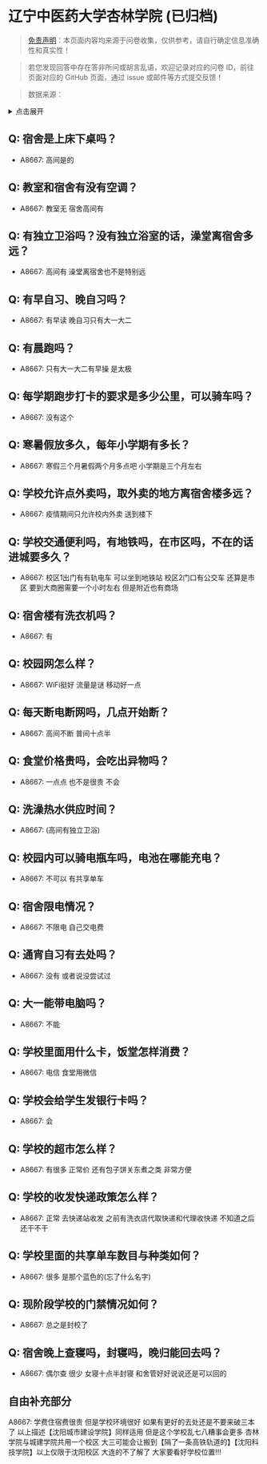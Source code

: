 # 辽宁中医药大学杏林学院 (已归档)

> [免责声明](https://colleges.chat/#_3)：本页面内容均来源于问卷收集，仅供参考，请自行确定信息准确性和真实性！

> 若您发现回答中存在答非所问或胡言乱语，欢迎记录对应的问卷 ID，前往页面对应的 GitHub 页面，通过 issue 或邮件等方式提交反馈！

> 数据来源：

<details><summary>点击展开</summary>
<ul>
<li>A8667: 匿名 (2022 年 06 月)</li>
</ul>
</details>

## Q: 宿舍是上床下桌吗？

- A8667: 高间是的

## Q: 教室和宿舍有没有空调？

- A8667: 教室无 宿舍高间有

## Q: 有独立卫浴吗？没有独立浴室的话，澡堂离宿舍多远？

- A8667: 高间有 澡堂离宿舍也不是特别远

## Q: 有早自习、晚自习吗？

- A8667: 有早读 晚自习只有大一大二

## Q: 有晨跑吗？

- A8667: 只有大一大二有早操 是太极

## Q: 每学期跑步打卡的要求是多少公里，可以骑车吗？

- A8667: 没有这个

## Q: 寒暑假放多久，每年小学期有多长？

- A8667: 寒假三个月暑假两个月多点吧 小学期是三个月左右

## Q: 学校允许点外卖吗，取外卖的地方离宿舍楼多远？

- A8667: 疫情期间只允许校内外卖 送到楼下

## Q: 学校交通便利吗，有地铁吗，在市区吗，不在的话进城要多久？

- A8667: 校区1出门有有轨电车 可以坐到地铁站 校区2门口有公交车 还算是市区 要到大商圈需要一个小时左右 但是附近也有商场

## Q: 宿舍楼有洗衣机吗？

- A8667: 有

## Q: 校园网怎么样？

- A8667: WiFi挺好 流量是谜 移动好一点

## Q: 每天断电断网吗，几点开始断？

- A8667: 高间不断 普间十点半

## Q: 食堂价格贵吗，会吃出异物吗？

- A8667: 一点点 也不是很贵 不会

## Q: 洗澡热水供应时间？

- A8667: (高间有独立卫浴)

## Q: 校园内可以骑电瓶车吗，电池在哪能充电？

- A8667: 不可以 有共享单车

## Q: 宿舍限电情况？

- A8667: 不限电 自己交电费

## Q: 通宵自习有去处吗？

- A8667: 没有 或者说没尝试过

## Q: 大一能带电脑吗？

- A8667: 不能

## Q: 学校里面用什么卡，饭堂怎样消费？

- A8667: 电信 食堂用微信

## Q: 学校会给学生发银行卡吗？

- A8667: 会

## Q: 学校的超市怎么样？

- A8667: 有很多 正常价 还有包子饼关东煮之类 非常方便

## Q: 学校的收发快递政策怎么样？

- A8667: 正常 去快递站收发 之前有洗衣店代取快递和代理收快递 不知道之后还干不干

## Q: 学校里面的共享单车数目与种类如何？

- A8667: 很多 是那个蓝色的(忘了什么名字)

## Q: 现阶段学校的门禁情况如何？

- A8667: 总之是封校了

## Q: 宿舍晚上查寝吗，封寝吗，晚归能回去吗？

- A8667: 偶尔查 很少 女寝十点半封寝 和舍管好好说说还是可以回的

## 自由补充部分

A8667: 学费住宿费很贵 但是学校环境很好 如果有更好的去处还是不要来破三本了 以上描述【沈阳城市建设学院】同样适用 但是这个学校乱七八糟事会更多 杏林学院与城建学院共用一个校区 大三可能会让搬到【隔了一条高铁轨道的】【沈阳科技学院】以上仅限于沈阳校区 大连的不了解了 大家要看好学校位置!!!